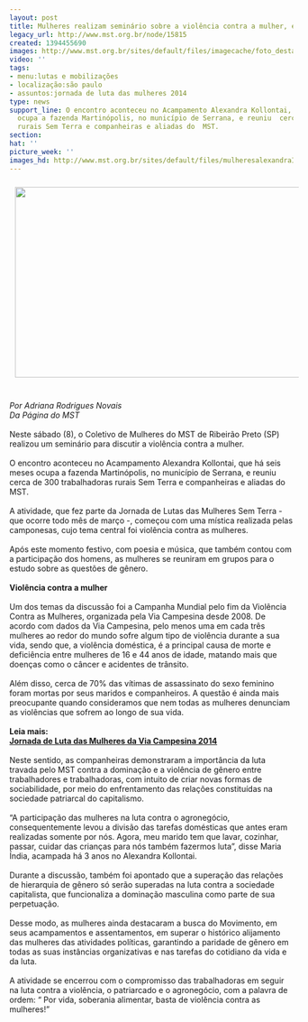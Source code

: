 ```yaml
---
layout: post
title: Mulheres realizam seminário sobre a violência contra a mulher, em SP
legacy_url: http://www.mst.org.br/node/15815
created: 1394455690
images: http://www.mst.org.br/sites/default/files/imagecache/foto_destaque/mulheresalexandraII.jpg
video: ''
tags:
- menu:lutas e mobilizações
- localização:são paulo
- assuntos:jornada de luta das mulheres 2014
type: news
support_line: O encontro aconteceu no Acampamento Alexandra Kollontai, que há seis  meses
  ocupa a fazenda Martinópolis, no município de Serrana, e reuniu  cerca de 300 trabalhadoras
  rurais Sem Terra e companheiras e aliadas do  MST.
section: 
hat: ''
picture_week: ''
images_hd: http://www.mst.org.br/sites/default/files/mulheresalexandraII.jpg
---
```

<p><img alt="" src="http://www.mst.org.br/sites/default/files/mulheresalexandraII.jpg" style="margin: 10px;" height="338" width="600"></p><p><br><em>Por Adriana Rodrigues Novais<br>Da Página do MST</em><br><br>Neste sábado (8), o Coletivo de Mulheres do MST de Ribeirão Preto (SP) realizou um seminário para discutir a violência contra a mulher. <br><br>O encontro aconteceu no Acampamento Alexandra Kollontai, que há seis meses ocupa a fazenda Martinópolis, no município de Serrana, e reuniu cerca de 300 trabalhadoras rurais Sem Terra e companheiras e aliadas do MST. <br><br>A atividade, que fez parte da Jornada de Lutas das Mulheres Sem Terra - que ocorre todo mês de março -, começou com uma mística realizada pelas camponesas, cujo tema central foi violência contra as mulheres. <br><br>Após este momento festivo, com poesia e música, que também contou com a participação dos homens, as mulheres se reuniram em grupos para o estudo sobre as questões de gênero. <br><br><strong>Violência contra a mulher<br></strong><br>Um dos temas da discussão foi a Campanha Mundial pelo fim da Violência Contra as Mulheres, organizada pela Via Campesina desde 2008. De acordo com dados da Via Campesina, pelo menos uma em cada três mulheres ao redor do mundo sofre algum tipo de violência durante a sua vida, sendo que, a violência doméstica, é a principal causa de morte e deficiência entre mulheres de 16 e 44 anos de idade, matando mais que doenças como o câncer e acidentes de trânsito. <br><br>Além disso, cerca de 70% das vítimas de assassinato do sexo feminino foram mortas por seus maridos e companheiros. A questão é ainda mais preocupante quando consideramos que nem todas as mulheres denunciam as violências que sofrem ao longo de sua vida.<br><br><strong>Leia mais:<br></strong><a href="http://www.mst.org.br/Jornada-de-Luta-das-Mulheres-da-Via-Campesina-2014"><strong>Jornada de Luta das Mulheres da Via Campesina 2014 <br></strong></a><br>Neste sentido, as companheiras demonstraram a importância da luta travada pelo MST contra a dominação e a violência de gênero entre trabalhadores e trabalhadoras, com intuito de criar novas formas de sociabilidade, por meio do enfrentamento das relações constituídas na sociedade patriarcal do capitalismo. <br><br>“A participação das mulheres na luta contra o agronegócio,  consequentemente levou a divisão das tarefas domésticas que antes eram  realizadas somente por nós. Agora, meu marido tem que lavar, cozinhar,  passar, cuidar das crianças para nós também fazermos luta”, disse Maria  Índia, acampada há 3 anos no Alexandra Kollontai.<br><br>Durante a discussão, também foi apontado  que a superação das relações de hierarquia de gênero só serão superadas na luta contra a sociedade capitalista, que funcionaliza a dominação masculina como parte de sua perpetuação.<br><br>Desse modo, as mulheres ainda destacaram a busca do Movimento, em seus acampamentos e assentamentos, em superar o histórico alijamento das mulheres das atividades políticas, garantindo a paridade de gênero em todas as suas instâncias organizativas e nas tarefas do cotidiano da vida e da luta.<br><br>A atividade se encerrou com o compromisso das trabalhadoras em seguir na luta contra a violência, o patriarcado e o agronegócio, com a palavra de ordem: “ Por vida, soberania alimentar, basta de violência contra as mulheres!”&nbsp;&nbsp;&nbsp;&nbsp;</p><p>&nbsp;</p>
